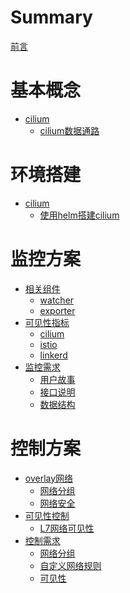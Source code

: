 # Summary

[前言](./intro.md)

# 基本概念

- [cilium](./01_base/cilium.md)
  - [cilium数据通路](./01_base/cilium/data_path.md)

# 环境搭建

- [cilium](./02_env/cilium.md)
  - [使用helm搭建cilium](./02_env/cilium/helm.md)

# 监控方案

- [相关组件]()
  - [watcher](./03_monitoring/components/watchers.md)
  - [exporter](./03_monitoring/components/exporters.md)
- [可见性指标]()
  - [cilium](./03_monitoring/metrics/cilium.md)
  - [istio](./03_monitoring/metrics/istio.md)
  - [linkerd](./03_monitoring/metrics/linkerd.md)
- [监控需求]()
  - [用户故事](./03_monitoring/story/user_story.md)
  - [接口说明](./03_monitoring/story/apis.md)
  - [数据结构](./03_monitoring/story/data_structrue.md)

# 控制方案

- [overlay网络]()
    - [网络分组](./04_control/overlay/net_group.md)
    - [网络安全](./04_control/overlay/security.md)
- [可见性控制]() 
    - [L7网络可见性](./04_control/observability/L7_visibility.md)
- [控制需求]()
    - [网络分组](./04_control/story/net_group.md)
    - [自定义网络规则](./04_control/story/net_rules.md)
    - [可见性](./04_control/story/visibility.md)